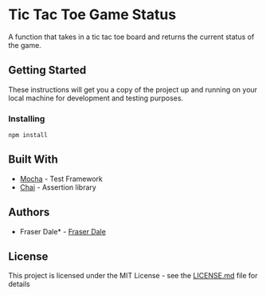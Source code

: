 # Tic Tac Toe Game Status

A function that takes in a tic tac toe board and returns the current status of the game.

## Getting Started

These instructions will get you a copy of the project up and running on your local machine for development and testing purposes.

### Installing

```
npm install
```

## Built With

* [Mocha](https://github.com/mochajs/mocha) - Test Framework
* [Chai](https://github.com/chaijs/chai/) - Assertion library

## Authors

* Fraser Dale* - [Fraser Dale](https://github.com/fraserdale)

## License

This project is licensed under the MIT License - see the [LICENSE.md](LICENSE.md) file for details
